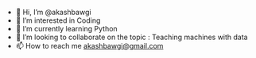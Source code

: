- 👋 Hi, I’m @akashbawgi
- 👀 I’m interested in Coding
- 🌱 I’m currently learning Python
- 💞️ I’m looking to collaborate on the topic : Teaching machines with data
- 📫 How to reach me akashbawgi@gmail.com

<!---
akashbawgi/akashbawgi is a ✨ special ✨ repository because its `README.md` (this file) appears on your GitHub profile.
You can click the Preview link to take a look at your changes.
--->
